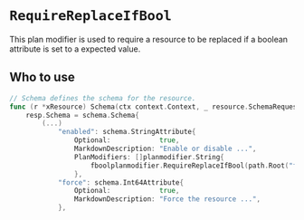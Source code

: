 # `RequireReplaceIfBool`

This plan modifier is used to require a resource to be replaced if a boolean attribute is set to a expected value.

## Who to use

```go
// Schema defines the schema for the resource.
func (r *xResource) Schema(ctx context.Context, _ resource.SchemaRequest, resp *resource.SchemaResponse) {
    resp.Schema = schema.Schema{
        (...)
            "enabled": schema.StringAttribute{
                Optional:            true,
                MarkdownDescription: "Enable or disable ...",
                PlanModifiers: []planmodifier.String{
                    fboolplanmodifier.RequireReplaceIfBool(path.Root("force"), true)
                },
            "force": schema.Int64Attribute{
                Optional:            true,
                MarkdownDescription: "Force the resource ...",
            },
```
